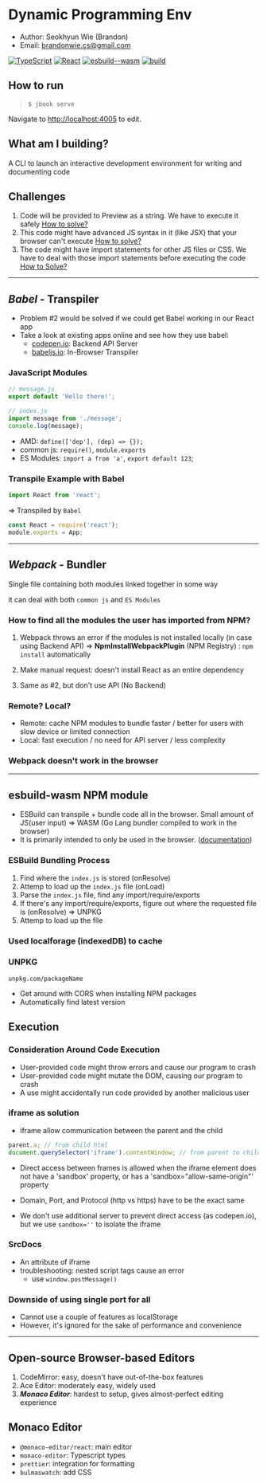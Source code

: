 # Dynamic Programming Env

- Author: Seokhyun Wie (Brandon)
- Email: brandonwie.cs@gmail.com

[![TypeScript](https://img.shields.io/badge/TypeScript-v4.2.3-informational?style=flat-sqaure)](https://www.typescriptlang.)
[![React](https://img.shields.io/badge/React-v17.0.2-informational?style=flat-sqaure)](https://reactjs.org/)
[![esbuild--wasm](https://img.shields.io/badge/esbuild--wasm-v0.8.27-yellow)](https://github.com/evanw/esbuild)
[![build](https://img.shields.io/badge/build-onContruction-important)](https://github.com/brandonwie/jbook-ts-react)

## How to run

> `$ jbook serve`

Navigate to <http://localhost:4005> to edit.

## What am I building?

A CLI to launch an interactive development environment for writing and documenting code

## Challenges

1. Code will be provided to Preview as a string. We have to execute it safely [How to solve?](#execution)
2. This code might have advanced JS syntax in it (like JSX) that your browser can't execute [How to solve?](#transpiler-babel)
3. The code might have import statements for other JS files or CSS. We have to deal with those import statements before executing the code [How to Solve?](#webpack---bundler)

---

## **_Babel_** - Transpiler

- Problem #2 would be solved if we could get Babel working in our React app
- Take a look at existing apps online and see how they use babel:
  - [codepen.io](https://codepen.io): Backend API Server
  - [babeljs.io](https://babeljs.io): In-Browser Transpiler

### JavaScript Modules

```javascript
// message.js
export default 'Hello there!';
```

```javascript
// index.js
import message from './message';
console.log(message);
```

- AMD: `define(['dep'], (dep) => {});`
- common js: `require()`, `module.exports`
- ES Modules: `import a from 'a'`, `export default 123`;

### Transpile Example with Babel

```javascript
import React from 'react';
```

=> Transpiled by `Babel`

```javascript
const React = require('react');
module.exports = App;
```

---

## **_Webpack_** - Bundler

Single file containing both modules linked together in some way

it can deal with both `common js` and `ES Modules`

### How to find all the modules the user has imported from NPM?

1. Webpack throws an error if the modules is not installed locally (in case using Backend API) => **NpmInstallWebpackPlugin** (NPM Registry) : `npm install` automatically

2. Make manual request: doesn't install React as an entire dependency

3. Same as #2, but don't use API (No Backend)

### Remote? Local?

- Remote: cache NPM modules to bundle faster / better for users with slow device or limited connection
- Local: fast execution / no need for API server / less complexity

### **Webpack doesn't work in the browser**

---

## esbuild-wasm NPM module

- ESBuild can transpile + bundle code all in the browser.
  Small amount of JS(user input) => WASM (Go Lang bundler compiled to work in the browser)
- It is primarily intended to only be used in the browser. ([documentation](https://esbuild.github.io/getting-started/#install-the-wasm-version))

### ESBuild Bundling Process

1. Find where the `index.js` is stored (onResolve)
2. Attemp to load up the `index.js` file (onLoad)
3. Parse the `index.js` file, find any import/require/exports
4. If there's any import/require/exports, figure out where the requested file is (onResolve) => UNPKG
5. Attemp to load up the file

### Used localforage (indexedDB) to cache

### UNPKG

`unpkg.com/packageName`

- Get around with CORS when installing NPM packages
- Automatically find latest version

## Execution

### Consideration Around Code Execution

- User-provided code might throw errors and cause our program to crash
- User-provided code might mutate the DOM, causing our program to crash
- A use might accidentally run code provided by another malicious user

### **iframe** as solution

- iframe allow communication between the parent and the child

```js
parent.a; // from child html
document.querySelector('iframe').contentWindow; // from parent to child
```

- Direct access between frames is allowed when the iframe element does not have a 'sandbox' property, or has a 'sandbox="allow-same-origin"' property
- Domain, Port, and Protocol (http vs https) have to be the exact same

- We don't use additional server to prevent direct access (as codepen.io), but we use `sandbox=''` to isolate the iframe

### **SrcDocs**

- An attribute of iframe
- troubleshooting: nested script tags cause an error
  - use `window.postMessage()`

### Downside of using single port for all

- Cannot use a couple of features as localStorage
- However, it's ignored for the sake of performance and convenience

---

## Open-source Browser-based Editors

1. CodeMirror: easy, doesn't have out-of-the-box features
2. Ace Editor: moderately easy, widely used
3. **_Monaco Editor_**: hardest to setup, gives almost-perfect editing experience

## Monaco Editor

- `@monaco-editor/react`: main editor
- `monaco-editor`: Typescript types
- `prettier`: integration for formatting
- `bulmaswatch`: add CSS
